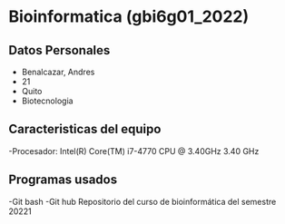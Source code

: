 # Bioinformatica (gbi6g01_2022)
## Datos Personales
- Benalcazar, Andres
- 21
- Quito
- Biotecnologia
## Caracteristicas del equipo
-Procesador: Intel(R) Core(TM) i7-4770 CPU @ 3.40GHz   3.40 GHz
## Programas usados
-Git bash 
-Git hub
Repositorio del curso de bioinformática del semestre 20221
